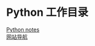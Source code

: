 # Python 工作目录
[Python notes](https://github.com/godontop/python-work/blob/master/python-notes.ipynb)  
[网站导航](https://github.com/godontop/python-work/blob/master/navigation.md)